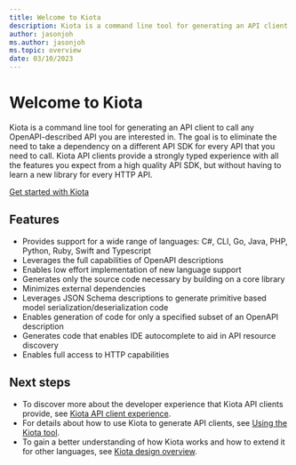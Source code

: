 ```yaml
---
title: Welcome to Kiota
description: Kiota is a command line tool for generating an API client to call any OpenAPI-described API.
author: jasonjoh
ms.author: jasonjoh
ms.topic: overview
date: 03/10/2023
---
```


# Welcome to Kiota

Kiota is a command line tool for generating an API client to call any OpenAPI-described API you are interested in. The goal is to eliminate the need to take a dependency on a different API SDK for every API that you need to call. Kiota API clients provide a strongly typed experience with all the features you expect from a high quality API SDK, but without having to learn a new library for every HTTP API.

[Get started with Kiota](install.md)

## Features

- Provides support for a wide range of languages: C#, CLI, Go, Java, PHP, Python, Ruby, Swift and Typescript
- Leverages the full capabilities of OpenAPI descriptions
- Enables low effort implementation of new language support
- Generates only the source code necessary by building on a core library
- Minimizes external dependencies
- Leverages JSON Schema descriptions to generate primitive based model serialization/deserialization code
- Enables generation of code for only a specified subset of an OpenAPI description
- Generates code that enables IDE autocomplete to aid in API resource discovery
- Enables full access to HTTP capabilities

## Next steps

- To discover more about the developer experience that Kiota API clients provide, see [Kiota API client experience](experience.md).
- For details about how to use Kiota to generate API clients, see [Using the Kiota tool](using.md).
- To gain a better understanding of how Kiota works and how to extend it for other languages, see [Kiota design overview](design.md).
